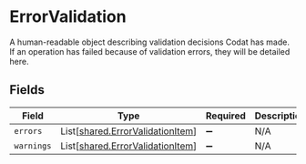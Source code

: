 # ErrorValidation

A human-readable object describing validation decisions Codat has made. If an operation has failed because of validation errors, they will be detailed here.


## Fields

| Field                                                                          | Type                                                                           | Required                                                                       | Description                                                                    |
| ------------------------------------------------------------------------------ | ------------------------------------------------------------------------------ | ------------------------------------------------------------------------------ | ------------------------------------------------------------------------------ |
| `errors`                                                                       | List[[shared.ErrorValidationItem](../../models/shared/errorvalidationitem.md)] | :heavy_minus_sign:                                                             | N/A                                                                            |
| `warnings`                                                                     | List[[shared.ErrorValidationItem](../../models/shared/errorvalidationitem.md)] | :heavy_minus_sign:                                                             | N/A                                                                            |